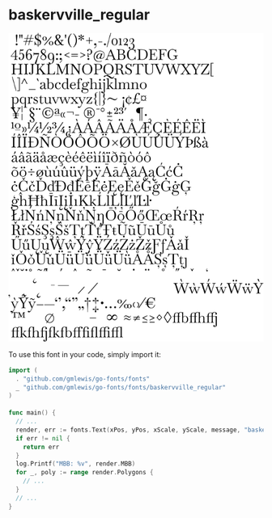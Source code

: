 # baskervville_regular

![baskervville_regular](baskervville_regular.png)

To use this font in your code, simply import it:

```go
import (
  . "github.com/gmlewis/go-fonts/fonts"
  _ "github.com/gmlewis/go-fonts/fonts/baskervville_regular"
)

func main() {
  // ...
  render, err := fonts.Text(xPos, yPos, xScale, yScale, message, "baskervville_regular", Center)
  if err != nil {
    return err
  }
  log.Printf("MBB: %v", render.MBB)
  for _, poly := range render.Polygons {
    // ...
  }
  // ...
}
```
